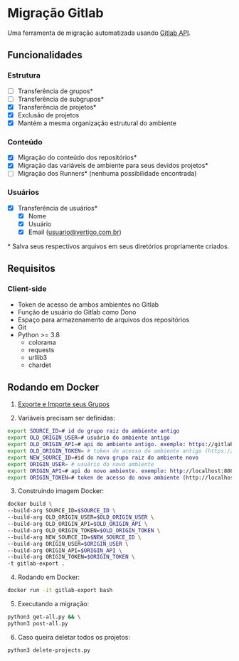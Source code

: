 # Migração Gitlab

Uma ferramenta de migração automatizada usando [Gitlab API](https://docs.gitlab.com/ee/api/).

## Funcionalidades

### Estrutura

- [ ] Transferência de grupos*
- [ ] Transferência de subgrupos*
- [x] Transferência de projetos*
- [x] Exclusão de projetos
- [x] Mantém a mesma organização estrutural do ambiente

### Conteúdo

- [x] Migração do conteúdo dos repositórios*
- [x] Migração das variáveis de ambiente para seus devidos projetos*
- [ ] Migração dos Runners* (nenhuma possibilidade encontrada)

### Usuários

- [x] Transferência de usuários*
  - [x] Nome
  - [x] Usuário
  - [x] Email (usuario@vertigo.com.br)

\* Salva seus respectivos arquivos em seus diretórios propriamente criados.

## Requisitos

### Client-side

- Token de acesso de ambos ambientes no Gitlab
- Função de usuário do Gitlab como Dono
- Espaço para armazenamento de arquivos dos repositórios
- Git
- Python >= 3.8
  - colorama
  - requests
  - urllib3
  - chardet

## Rodando em Docker

1. [Exporte e Importe seus Grupos](https://docs.gitlab.com/ee/user/group/settings/import_export.html)

2. Variáveis precisam ser definidas:

```bash
export SOURCE_ID=# id do grupo raiz do ambiente antigo
export OLD_ORIGIN_USER=# usuário do ambiente antigo
export OLD_ORIGIN_API=# api do ambiente antigo. exemplo: https://gitlab.com/api/v4/
export OLD_ORIGIN_TOKEN= # token de acesso do ambiente antigo (https://gitlab.com/-/profile/personal_access_tokens)
export NEW_SOURCE_ID=#id do novo grupo raiz do ambiente novo
export ORIGIN_USER= # usuário do novo ambiente
export ORIGIN_API=# api do novo ambiente. exemplo: http://localhost:8080/api/v4/projects
export ORIGIN_TOKEN=# token de acesso do novo ambiente (http://localhost/-/profile/personal_access_tokens)
```

3. Construindo imagem Docker:

```bash
docker build \
--build-arg SOURCE_ID=$SOURCE_ID \
--build-arg OLD_ORIGIN_USER=$OLD_ORIGIN_USER \
--build-arg OLD_ORIGIN_API=$OLD_ORIGIN_API \
--build-arg OLD_ORIGIN_TOKEN=$OLD_ORIGIN_TOKEN \ 
--build-arg NEW_SOURCE_ID=$NEW_SOURCE_ID \
--build-arg ORIGIN_USER=$ORIGIN_USER \ 
--build-arg ORIGIN_API=$ORIGIN_API \
--build-arg ORIGIN_TOKEN=$ORIGIN_TOKEN \
-t gitlab-export .
```

4. Rodando em Docker:

```bash
docker run -it gitlab-export bash
```

5. Executando a migração:

```bash
python3 get-all.py && \
python3 post-all.py
```

6. Caso queira deletar todos os projetos:

```bash
python3 delete-projects.py
```